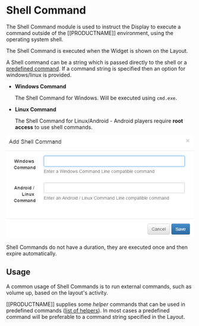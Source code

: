 <!--toc=widgets-->
# Shell Command
The Shell Command module is used to instruct the Display to execute a command outside of the [[PRODUCTNAME]] environment,
 using the operating system shell.

The Shell Command is executed when the Widget is shown on the Layout.

A Shell command can be a string which is passed directly to the shell or a [predefined command](displays_commands.html). If
 a command string is specified then an option for windows/linux is provided.

- **Windows Command**

    The Shell Command for Windows. Will be executed using `cmd.exe`.

- **Linux Command**

    The Shell Command for Linux/Android - Android players require **root access** to use shell commands.

![Shell Command Form](img/media_shellcommand_form.png)

Shell Commands do not have a duration, they are executed once and then expire automatically.


## Usage
A common usage of Shell Commands is to run external commands, such as volume up, based on the layout's activity.

[[PRODUCTNAME]] supplies some *helper* commands that can be used in predefined commands
 ([list of helpers](displays_commands.html#helpers)). In most cases a predefined command will be preferable to a command
 string specified in the Layout.
